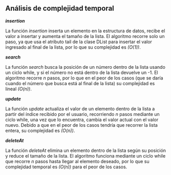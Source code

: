## Análisis de complejidad temporal

***insertion***

La función *insertion* inserta un elemento en la estructura de datos, recibe el valor a insertar y aumenta el tamaño de la lista. El algoritmo recorre solo un paso, ya que usa el atributo tail de la clase DList para insertar el valor ingresado al final de la lista, por lo que su complejidad es *(O(1))*.

***search***

La función *search* busca la posición de un número dentro de la lista usando un ciclo while, y si el número no está dentro de la lista devuelve un -1. El algoritmo recorre *n* pasos, por lo que en el peor de los casos (que se daría cuando el número que busca está al final de la lista) su complejidad es lineal *(O(n))*.

***update***

La función *update* actualiza el valor de un elemento dentro de la lista a partir del índice recibido por el usuario, recorriendo *n* pasos mediante un ciclo while, una vez que lo encuentra, cambia el valor actual con el valor nuevo. Debido a que en el peor de los casos tendría que recorrer la lista entera, su complejidad es *(O(n))*.

***deleteAt***

La función *deleteAt* elimina un elemento dentro de la lista según su posición y reduce el tamaño de la lista. El algoritmo funciona mediante un ciclo while que recorre *n* pasos hasta llegar al elemento deseado, por lo que su complejidad temporal es *(O(n))* para el peor de los casos.

